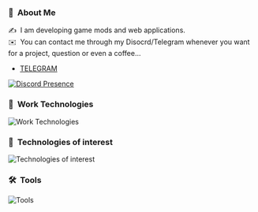 ### 👨 &nbsp;About Me

✍️ &nbsp;I am developing game mods and web applications.\
✉️ &nbsp;You can contact me through my Disocrd/Telegram whenever you want for a project, question or even a coffee...

* [TELEGRAM](https://t.me/electronjsc)


[![Discord Presence](https://lanyard.cnrad.dev/api/407247061977792543)](https://discord.com/users/407247061977792543)

### :triangular_ruler: &nbsp;Work Technologies
![Work Technologies](https://skillicons.dev/icons?i=tailwind,sass,css,vue,nodejs,mysql,html,lua&perline=4)

### :open_file_folder: &nbsp;Technologies of interest
![Technologies of interest](https://skillicons.dev/icons?i=react,cpp,ts,cs&perline=4)

### 🛠 &nbsp;Tools
![Tools](https://skillicons.dev/icons?i=vscode,webstorm,vite&perline=3)



